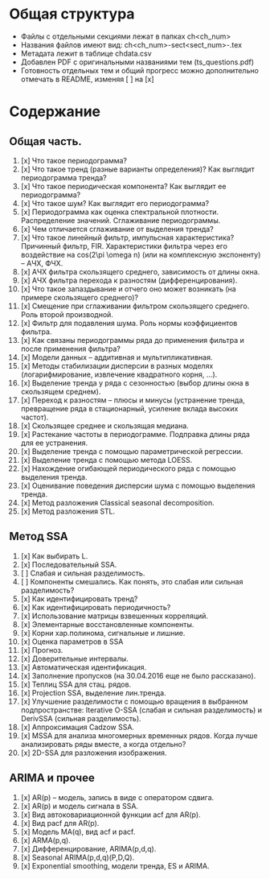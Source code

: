# Общая структура

- Файлы с отдельными секциями лежат в папках ch<ch_num>
- Названия файлов имеют вид: ch<ch_num>-sect<sect_num>-<shortdescription>.tex
- Метадата лежит в таблице chdata.csv
- Добавлен PDF с оригинальными названиями тем (ts_questions.pdf)
- Готовность отдельных тем и общий прогресс можно дополнительно отмечать в README, изменяя [ ] на [x]

# Содержание

## Общая часть.
1. [x] Что такое периодограмма?
2. [x] Что такое тренд (разные варианты определения)? Как выглядит периодограмма тренда?
3. [x] Что такое периодическая компонента? Как выглядит ее периодограмма?
4. [x] Что такое шум? Как выглядит его периодограмма?
5. [x] Периодограмма как оценка спектральной плотности. Распределение значений. Сглаживание
периодограммы.
6. [x] Чем отличается сглаживание от выделения тренда?
7. [x] Что такое линейный фильтр, импульсная характеристика? Причинный фильтр, FIR.
 Характеристики фильтра через его воздействие на cos(2\pi \omega n) (или на комплексную
экспоненту) – АЧХ, ФЧХ.
9. [x] AЧХ фильтра скользящего среднего, зависимость от длины окна.
10. [x] АЧХ фильтра перехода к разностям (дифференцирования).
11. [x] Что такое запаздывание и отчего оно может возникать (на примере скользящего среднего)?
12. [x] Смещение при сглаживании фильтром скользящего среднего. Роль второй производной.
13. [x] Фильтр для подавления шума. Роль нормы коэффициентов фильтра.
14. [x] Как связаны периодограммы ряда до применения фильтра и после применения фильтра?
15. [x] Модели данных – аддитивная и мультипликативная.
16. [x] Методы стабилизации дисперсии в разных моделях (логарифмирование, извлечение квадратного
корня, …).
17. [x] Выделение тренда у ряда с сезонностью (выбор длины окна в скользящем среднем).
18. [x] Переход к разностям – плюсы и минусы (устранение тренда, превращение ряда в стационарный,
усиление вклада высоких частот).
19. [x] Скользящее среднее и скользящая медиана.
20. [x] Растекание частоты в периодограмме. Подправка длины ряда для ее устранения.
21. [x] Выделение тренда с помощью параметрической регрессии.
22. [x] Выделение тренда с помощью метода LOESS.
23. [x] Нахождение огибающей периодического ряда с помощью выделения тренда.
24. [x] Оценивание поведения дисперсии шума с помощью выделения тренда.
25. [x] Метод разложения Classical seasonal decomposition.
26. [x] Метод разложения STL.

## Метод SSA
1. [x] Как выбирать L.
2. [x] Последовательный SSA.
3. [ ] Слабая и сильная разделимость.
4. [ ] Компоненты смешались. Как понять, это слабая или сильная разделимость?
5. [x] Как идентифицировать тренд?
6. [x] Как идентифицировать периодичность?
7. [x] Использование матрицы взвешенных корреляций.
8. [x] Элементарные восстановленные компоненты.
9. [x] Корни хар.полинома, сигнальные и лишние.
10. [x] Оценка параметров в SSA
11. [x] Прогноз.
12. [x] Доверительные интервалы.
13. [x] Автоматическая идентификация.
14. [x] Заполнение пропусков (на 30.04.2016 еще не было рассказано).
15. [x] Теплиц SSA для стац. рядов.
16. [x] Projection SSA, выделение лин.тренда.
17. [x] Улучшение разделимости с помощью вращения в выбранном подпространстве: Iterative
O-SSA (слабая и сильная разделимость) и DerivSSA (сильная разделимость).
18. [x] Аппроксимация Cadzow SSA.
19. [x] MSSA для анализа многомерных временных рядов. Когда лучше анализировать ряды
вместе, а когда отдельно?
20. [x] 2D-SSA для разложения изображения.

## ARIMA и прочее
1. [x] AR(p) – модель, запись в виде с оператором сдвига.
2. [x] AR(p) и модель сигнала в SSA.
3. [x] Вид автоковариационной функции acf для AR(p).
4. [x] Вид pacf для AR(p).
5. [x] Модель MA(q), вид acf и pacf.
6. [x] ARMA(p,q).
7. [x] Дифференцирование, ARIMA(p,d,q).
8. [x] Seasonal ARIMA(p,d,q)(P,D,Q).
9. [x] Exponential smoothing, модели тренда, ES и ARIMA.
